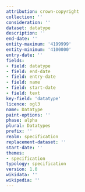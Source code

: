 ```yaml
---
attribution: crown-copyright
collection: ''
consideration: ''
dataset: datatype
description: ''
end-date: ''
entity-maximum: '4199999'
entity-minimum: '4100000'
entry-date: ''
fields:
- field: datatype
- field: end-date
- field: entry-date
- field: name
- field: start-date
- field: text
key-field: 'datatype'
licence: ogl3
name: Datatype
paint-options: ''
phase: alpha
plural: Datatypes
prefix: ''
realm: specification
replacement-dataset: ''
start-date: ''
themes:
- specification
typology: specification
version: 1.0
wikidata: ''
wikipedia: ''
---
```

